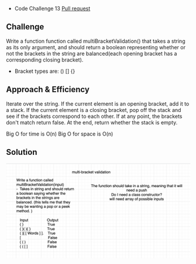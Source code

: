 - Code Challenge 13 [Pull request](https://github.com/Chris-Bortel/data-structures-and-algorithms/pull/45)

## Challenge

<!-- Description of the challenge -->

Write a function function called multiBracketValidation() that takes a string as its only argument, and should return a boolean representing whether or not the brackets in the string are balanced(each opening bracket has a corresponding closing bracket).

- Bracket types are: () [] {}

## Approach & Efficiency

Iterate over the string.
If the current element is an opening bracket, add it to a stack.
If the current element is a closing bracket, pop off the stack and see if the brackets correspond to each other.
If at any point, the brackets don't match return false.
At the end, return whether the stack is empty.

Big O for time is O(n)
Big O for space is O(n)
<!-- What approach did you take? Why? What is the Big O space/time for this approach? -->


## Solution

![](multi-bracket-validation-uml.png)

<!-- Description of each method publicly available to your Linked List -->
